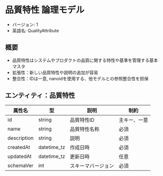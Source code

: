 # 品質特性 論理モデル

- バージョン: 1
- 英語名: QualityAttribute

## 概要

- 品質特性はシステムやプロダクトの品質に関する特性や基準を管理する基本マスタ
- 拡張性：新しい品質特性や説明の追加が容易
- 整合性：IDは一意, nanoidを使用する、他モデルとの参照整合性を担保

## エンティティ：品質特性

| 属性名      | 型          | 説明               | 制約         |
| ----------- | ----------- | ------------------ | ------------ |
| id          | string      | 品質特性ID         | 主キー、一意 |
| name        | string      | 品質特性名称       | 必須         |
| description | string      | 説明               | 必須         |
| createdAt   | datetime_tz | 作成日時           | 必須         |
| updatedAt   | datetime_tz | 更新日時           | 任意         |
| schemaVer   | int         | スキーマバージョン | 必須         |
